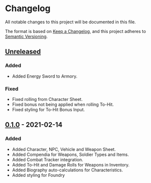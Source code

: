 # Changelog

All notable changes to this project will be documented in this file.

The format is based on [Keep a Changelog](https://keepachangelog.com/en/1.0.0/),
and this project adheres to [Semantic Versioning](https://semver.org/spec/v2.0.0.html).

## [Unreleased]

### Added
- Added Energy Sword to Armory.

### Fixed
- Fixed rolling from Character Sheet.
- Fixed bonus not being applied when rolling To-Hit.
- Fixed styling for To-Hit Bonus Input.

## [0.1.0] - 2021-02-14

### Added
- Added Character, NPC, Vehicle and Weapon Sheet.
- Added Compendia for Weapons, Soldier Types and Items.
- Added Combat Tracker integration.
- Added To-Hit and Damage Rolls for Weapons in Inventory.
- Added Biography auto-calculations for Characteristics.
- Added styling for Foundry

[unreleased]: https://github.com/maximilianmaihoefner/foundryvtt-halo-mythic/compare/v0.1.0...HEAD
[0.1.0]: https://github.com/maximilianmaihoefner/foundryvtt-halo-mythic/releases/tag/v0.1.0
